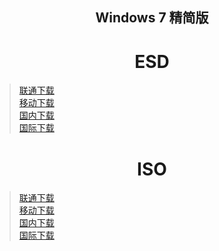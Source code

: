 ## <center>Windows 7 精简版</center>

# <center>ESD</center>
>[联通下载](https://download1.fuibafuyu.top/d/123/System/Windows/Lite/Win7-Lite-ALPHA210228.esd "nya~")<br>
>[移动下载](https://download1.fuibafuyu.top/d/139/System/Windows/Lite/Win7-Lite-ALPHA210228.esd "nya~")<br>
>[国内下载](https://download.fuibafuyu.top/Ali/System/Windows/Lite/Win7-Lite-ALPHA210228.esd "nya~")<br>
>[国际下载](https://download.fuibafuyu.top/OD/System/Windows/Lite/Win7-Lite-ALPHA210228.esd "nya~")

# <center>ISO</center>
>[联通下载](https://download1.fuibafuyu.top/d/123/System/Windows/Lite/Win7-Lite-ALPHA210228.iso "nya~")<br>
>[移动下载](https://download1.fuibafuyu.top/d/139/System/Windows/Lite/Win7-Lite-ALPHA210228.iso "nya~")<br>
>[国内下载](https://download.fuibafuyu.top/Ali/System/Windows/Lite/Win7-Lite-ALPHA210228.iso "nya~")<br>
>[国际下载](https://download.fuibafuyu.top/OD/System/Windows/Lite/Win7-Lite-ALPHA210228.iso "nya~")
